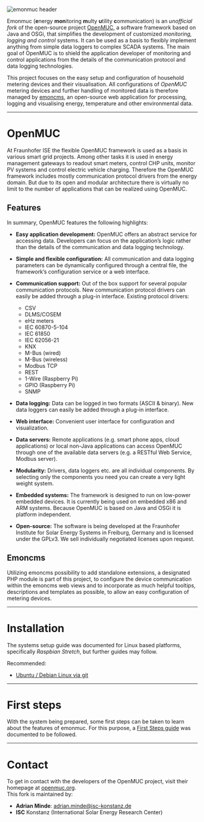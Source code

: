 ![emonmuc header](https://github.com/isc-konstanz/emonmuc/blob/master/doc/img/emonmuc-logo.png)

Emonmuc (**e**nergy **mon**itoring **m**ulty **u**tility **c**ommunication) is an *unofficial fork* of the open-source project [OpenMUC](https://www.openmuc.org/), a software framework based on Java and OSGi, that simplifies the development of customized *monitoring, logging and control* systems. It can be used as a basis to flexibly implement anything from simple data loggers to complex SCADA systems. The main goal of OpenMUC is to shield the application developer of monitoring and control applications from the details of the communication protocol and data logging technologies.

This project focuses on the easy setup and configuration of household metering devices and their visualisation. All configurations of *OpenMUC* metering devices and further handling of monitored data is therefore managed by [emoncms](https://emoncms.org/), an open-source web application for processing, logging and visualising energy, temperature and other environmental data.


----------

# OpenMUC

At Fraunhofer ISE the flexible OpenMUC framework is used as a basis in various smart grid projects. Among other tasks it is used in energy management gateways to readout smart meters, control CHP units, monitor PV systems and control electric vehicle charging. Therefore the OpenMUC framework includes mostly communication protocol drivers from the energy domain. But due to its open and modular architecture there is virtually no limit to the number of applications that can be realized using OpenMUC.


## Features

In summary, OpenMUC features the following highlights:

- **Easy application development:** OpenMUC offers an abstract service for accessing data. Developers can focus on the application’s logic rather than the details of the communication and data logging technology.

- **Simple and flexible configuration:** All communication and data logging parameters can be dynamically configured through a central file, the framework’s configuration service or a web interface.

- **Communication support:** Out of the box support for several popular communication protocols. New communication protocol drivers can easily be added through a plug-in interface. Existing protocol drivers:  

    - CSV
    - DLMS/COSEM
    - eHz meters
    - IEC 60870-5-104
    - IEC 61850
    - IEC 62056-21
    - KNX
    - M-Bus (wired)
    - M-Bus (wireless)
    - Modbus TCP
    - REST
    - 1-Wire (Raspberry Pi)
    - GPIO (Raspberry Pi)
    - SNMP

- **Data logging:** Data can be logged in two formats (ASCII & binary). New data loggers can easily be added through a plug-in interface.

- **Web interface:** Convenient user interface for configuration and visualization.

- **Data servers:** Remote applications (e.g. smart phone apps, cloud applications) or local non-Java applications can access OpenMUC through one of the available data servers (e.g. a RESTful Web Service, Modbus server).

- **Modularity:** Drivers, data loggers etc. are all individual components. By selecting only the components you need you can create a very light weight system.

- **Embedded systems:** The framework is designed to run on low-power embedded devices. It is currently being used on embedded x86 and ARM systems. Because OpenMUC is based on Java and OSGi it is platform independent.

- **Open-source:** The software is being developed at the Fraunhofer Institute for Solar Energy Systems in Freiburg, Germany and is licensed under the GPLv3. We sell individually negotiated licenses upon request.


## Emoncms

Utilizing emoncms possibility to add standalone extensions, a designated PHP module is part of this project, to configure the device communication within the emoncms web views and to incorporate as much helpful tooltips, descriptions and templates as possible, to allow an easy configuration of metering devices.


----------

# Installation

The systems setup guide was documented for Linux based platforms, specifically *Raspbian Stretch*, but further guides may follow.

Recommended:

- [Ubuntu / Debian Linux via git](https://github.com/isc-konstanz/emonmuc/blob/master/doc/LinuxInstall.md)


----------

# First steps

With the system being prepared, some first steps can be taken to learn about the features of emonmuc.
For this purpose, a [First Steps guide](https://github.com/isc-konstanz/emonmuc/blob/master/doc/FirstSteps.md) was documented to be followed.


----------

# Contact

To get in contact with the developers of the OpenMUC project, visit their homepage at [openmuc.org](https://www.openmuc.org/).  
This fork is maintained by:

- **Adrian Minde**: adrian.minde@isc-konstanz.de
- **ISC** Konstanz (International Solar Energy Research Center)
